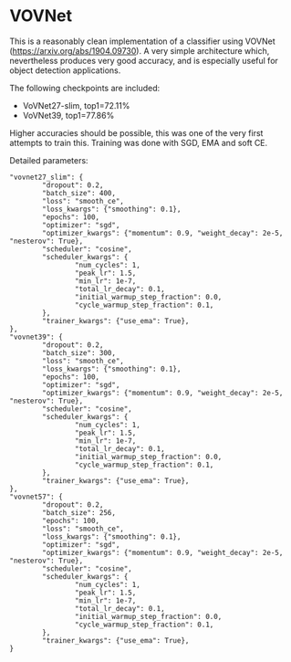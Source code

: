 # VOVNet

This is a reasonably clean implementation of a classifier using VOVNet
(https://arxiv.org/abs/1904.09730). A very simple architecture which,
nevertheless produces very good accuracy, and is especially useful for object
detection applications.

The following checkpoints are included:
 - VoVNet27-slim, top1=72.11%
 - VoVNet39, top1=77.86%

Higher accuracies should be possible, this was one of the very first attempts
to train this.  Training was done with SGD, EMA and soft CE. 

Detailed parameters:
```python3
"vovnet27_slim": {
		"dropout": 0.2,
		"batch_size": 400,
		"loss": "smooth_ce",
		"loss_kwargs": {"smoothing": 0.1},
		"epochs": 100,
		"optimizer": "sgd",
		"optimizer_kwargs": {"momentum": 0.9, "weight_decay": 2e-5, "nesterov": True},
		"scheduler": "cosine",
		"scheduler_kwargs": {
				"num_cycles": 1,
				"peak_lr": 1.5,
				"min_lr": 1e-7,
				"total_lr_decay": 0.1,
				"initial_warmup_step_fraction": 0.0,
				"cycle_warmup_step_fraction": 0.1,
		},
		"trainer_kwargs": {"use_ema": True},
},
"vovnet39": {
		"dropout": 0.2,
		"batch_size": 300,
		"loss": "smooth_ce",
		"loss_kwargs": {"smoothing": 0.1},
		"epochs": 100,
		"optimizer": "sgd",
		"optimizer_kwargs": {"momentum": 0.9, "weight_decay": 2e-5, "nesterov": True},
		"scheduler": "cosine",
		"scheduler_kwargs": {
				"num_cycles": 1,
				"peak_lr": 1.5,
				"min_lr": 1e-7,
				"total_lr_decay": 0.1,
				"initial_warmup_step_fraction": 0.0,
				"cycle_warmup_step_fraction": 0.1,
		},
		"trainer_kwargs": {"use_ema": True},
},
"vovnet57": {
		"dropout": 0.2,
		"batch_size": 256,
		"epochs": 100,
		"loss": "smooth_ce",
		"loss_kwargs": {"smoothing": 0.1},
		"optimizer": "sgd",
		"optimizer_kwargs": {"momentum": 0.9, "weight_decay": 2e-5, "nesterov": True},
		"scheduler": "cosine",
		"scheduler_kwargs": {
				"num_cycles": 1,
				"peak_lr": 1.5,
				"min_lr": 1e-7,
				"total_lr_decay": 0.1,
				"initial_warmup_step_fraction": 0.0,
				"cycle_warmup_step_fraction": 0.1,
		},
		"trainer_kwargs": {"use_ema": True},
}
```
